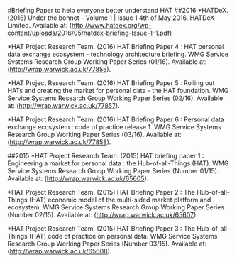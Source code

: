 #Briefing Paper to help everyone better understand HAT
##2016
*HATDeX. (2016) Under the bonnet – Volume 1 | Issue 1 4th of May 2016. HATDeX Limited. Available at: (http://www.hatdex.org/wp-content/uploads/2016/05/hatdex-briefing-Issue-1-1.pdf)

*HAT Project Research Team. (2016) HAT Briefing Paper 4 : HAT personal data exchange ecosystem - technology architecture briefing. WMG Service Systems Research Group Working Paper Series (01/16). Available at: (http://wrap.warwick.ac.uk/77855).

*HAT Project Research Team. (2016) HAT Briefing Paper 5 : Rolling out HATs and creating the market for personal data - the HAT foundation. WMG Service Systems Research Group Working Paper Series (02/16). Available at: (http://wrap.warwick.ac.uk/77857).

*HAT Project Research Team. (2016) HAT Briefing Paper 6 : Personal data exchange ecosystem : code of practice release 1. WMG Service Systems Research Group Working Paper Series (03/16). Available at: (http://wrap.warwick.ac.uk/77858).

##2015
*HAT Project Research Team. (2015) HAT briefing paper 1 : Engineering a market for personal data : the Hub-of-all-Things (HAT). WMG Service Systems Research Group Working Paper Series (Number 01/15). Available at: (http://wrap.warwick.ac.uk/65605).

*HAT Project Research Team. (2015) HAT Briefing Paper 2 : The Hub-of-all-Things (HAT) economic model of the multi-sided market platform and ecosystem. WMG Service Systems Research Group Working Paper Series (Number 02/15). Available at: (http://wrap.warwick.ac.uk/65607).

*HAT Project Research Team. (2015) HAT Briefing Paper 3 : The Hub-of-all-Things (HAT) code of practice on personal data. WMG Service Systems Research Group Working Paper Series (Number 03/15). Available at: (http://wrap.warwick.ac.uk/65608).
